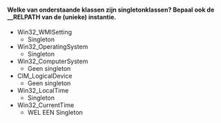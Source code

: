 #### Welke van onderstaande klassen zijn singletonklassen? Bepaal ook de \_\_RELPATH van de (unieke) instantie.

- Win32_WMISetting 
	- Singleton 
- Win32_OperatingSystem 
	- Singleton 
- Win32_ComputerSystem
	- Geen singleton
- CIM_LogicalDevice
	- Geen singleton
- Win32_LocalTime
	- Singleton
- Win32_CurrentTime
	- WEL EEN Singleton
